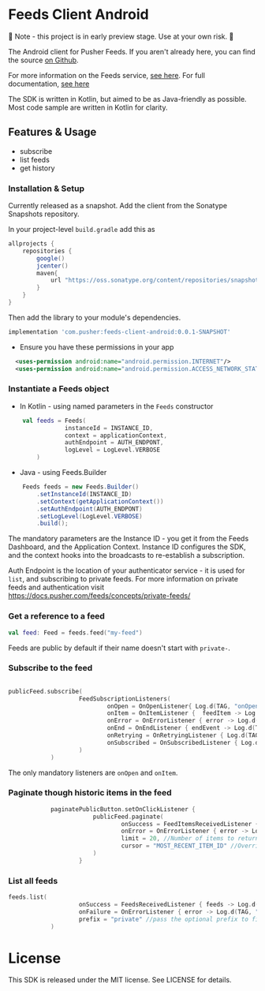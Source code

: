 # Feeds Client Android 

🚨 Note - this project is in early preview stage. Use at your own risk. 🚨 

The Android client for Pusher Feeds. If you aren't already here, you can
find the source [on Github](https://github.com/pusher/feeds-client-android).

For more information on the Feeds service, [see
here](https://pusher.com/feeds). For full documentation, [see
here](https://docs.pusher.com/feeds)

The SDK is written in Kotlin, but aimed to be as Java-friendly as possible. Most code sample are written in Kotlin for clarity.

## Features & Usage

- subscribe
- list feeds
- get history

### Installation & Setup

Currently released as a snapshot. 
Add the client from the Sonatype Snapshots repository.
 
In your project-level `build.gradle` add this as 
 
```groovy
allprojects {
    repositories {
        google()
        jcenter()
        maven{
            url "https://oss.sonatype.org/content/repositories/snapshots"
        }
    }
}
```

Then add the library to your module's dependencies.

```groovy
implementation 'com.pusher:feeds-client-android:0.0.1-SNAPSHOT'
```

- Ensure you have these permissions in your app

```xml
  <uses-permission android:name="android.permission.INTERNET"/>
  <uses-permission android:name="android.permission.ACCESS_NETWORK_STATE"/>
```

### Instantiate a Feeds object

- In Kotlin - using named parameters in the `Feeds` constructor

```kotlin
    val feeds = Feeds(
                instanceId = INSTANCE_ID,
                context = applicationContext,
                authEndpoint = AUTH_ENDPONT,
                logLevel = LogLevel.VERBOSE
        )
```

- Java - using Feeds.Builder

```java
    Feeds feeds = new Feeds.Builder()
        .setInstanceId(INSTANCE_ID)
        .setContext(getApplicationContext())
        .setAuthEndpoint(AUTH_ENDPONT) 
        .setLogLevel(LogLevel.VERBOSE)
        .build();
```

The mandatory parameters are the Instance ID - you get it from the Feeds Dashboard, and the Application Context. 
Instance ID configures the SDK, and the context hooks into the broadcasts to re-establish a subscription.

Auth Endpoint is the location of your authenticator service - it is used for `list`, and subscribing to private feeds. 
For more information on private feeds and authentication visit https://docs.pusher.com/feeds/concepts/private-feeds/
 

### Get a reference to a feed

```kotlin
val feed: Feed = feeds.feed("my-feed")
```

Feeds are public by default if their name doesn't start with `private-`.

### Subscribe to the feed

```kotlin

publicFeed.subscribe(
                    FeedSubscriptionListeners(
                            onOpen = OnOpenListener{ Log.d(TAG, "onOpen") },
                            onItem = OnItemListener {  feedItem -> Log.d(TAG, "onItem ${feedItem.data}") },
                            onError = OnErrorListener { error -> Log.d(TAG, "onError $error") },
                            onEnd = OnEndListener { endEvent -> Log.d(TAG, "onEnd") },
                            onRetrying = OnRetryingListener { Log.d(TAG, "onRetrying") },
                            onSubscribed = OnSubscribedListener { Log.d(TAG, "onSubscribed") }
                    )
            )

```

The only mandatory listeners are `onOpen` and `onItem`.

### Paginate though historic items in the feed

```kotlin
            paginatePublicButton.setOnClickListener {
                        publicFeed.paginate(
                                onSuccess = FeedItemsReceivedListener { items -> Log.d(TAG, "onItems $items") },
                                onError = OnErrorListener { error -> Log.d(TAG, "Error $error") },
                                limit = 20, //Number of items to return
                                cursor = "MOST_RECENT_ITEM_ID" //Overrides the limit 
                        )
                    }
```

### List all feeds

```kotlin
feeds.list(
                    onSuccess = FeedsReceivedListener { feeds -> Log.d(TAG, "Feeds received $feeds") },
                    onFailure = OnErrorListener { error -> Log.d(TAG, "Error $error") },
                    prefix = "private" //pass the optional prefix to filter the feeds. Optional
            )
```

# License

This SDK is released under the MIT license. See LICENSE for details.
